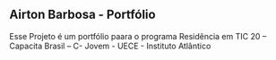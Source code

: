 <h2>Airton Barbosa - Portfólio </h2>
<p>Esse Projeto é um portfólio paara o programa Residência em TIC 20 – Capacita Brasil – C- Jovem - UECE - Instituto Atlântico</p>
